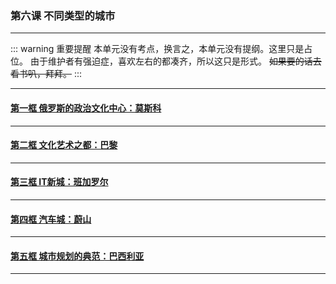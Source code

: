 ### 第六课 不同类型的城市

---

::: warning 重要提醒
本单元没有考点，换言之，本单元没有提纲。这里只是占位。
由于维护者有强迫症，喜欢左右的都凑齐，所以这只是形式。
~~如果要的话去看书叭，拜拜。~~
:::

---

#### [第一框 俄罗斯的政治文化中心：莫斯科](./%E7%AC%AC%E4%B8%80%E6%A1%86%20%E4%BF%84%E7%BD%97%E6%96%AF%E7%9A%84%E6%94%BF%E6%B2%BB%E6%96%87%E5%8C%96%E4%B8%AD%E5%BF%83%EF%BC%9A%E8%8E%AB%E6%96%AF%E7%A7%91)

---

#### [第二框 文化艺术之都：巴黎](./%E7%AC%AC%E4%BA%8C%E6%A1%86%20%E6%96%87%E5%8C%96%E8%89%BA%E6%9C%AF%E4%B9%8B%E9%83%BD%EF%BC%9A%E5%B7%B4%E9%BB%8E)

---

#### [第三框 IT新城：班加罗尔](./%E7%AC%AC%E4%B8%89%E6%A1%86%20IT%E6%96%B0%E5%9F%8E%EF%BC%9A%E7%8F%AD%E5%8A%A0%E7%BD%97%E5%B0%94)

---

#### [第四框 汽车城：蔚山](./%E7%AC%AC%E5%9B%9B%E6%A1%86%20%E6%B1%BD%E8%BD%A6%E5%9F%8E%EF%BC%9A%E8%94%9A%E5%B1%B1)

---

#### [第五框 城市规划的典范：巴西利亚](./%E7%AC%AC%E4%BA%94%E6%A1%86%20%E5%9F%8E%E5%B8%82%E8%A7%84%E5%88%92%E7%9A%84%E5%85%B8%E8%8C%83%EF%BC%9A%E5%B7%B4%E8%A5%BF%E5%88%A9%E4%BA%9A)

---
